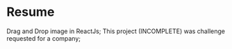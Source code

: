 # Resume
Drag and Drop image in ReactJs;
This project (INCOMPLETE) was challenge requested for a company;


